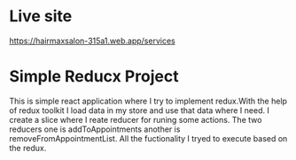 # Live site
https://hairmaxsalon-315a1.web.app/services
# Simple Reducx Project

This is simple react application where I try to implement redux.With the help of redux toolkit I load data in my store and  use that data where I need. I create a slice where I reate reducer for runing some actions. The two reducers one is addToAppointments another is removeFromAppointmentList. All the fuctionality I tryed to execute based on the redux.
 
